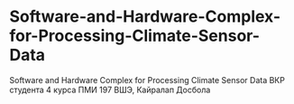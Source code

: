 # Software-and-Hardware-Complex-for-Processing-Climate-Sensor-Data
Software and Hardware Complex for Processing Climate Sensor Data
ВКР студента 4 курса ПМИ 197 ВШЭ, Кайралап Досбола
